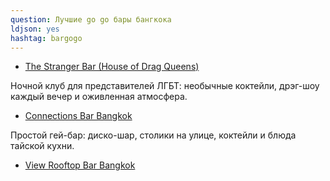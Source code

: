 ```yaml
---
question: Лучшие go go бары бангкока
ldjson: yes
hashtag: bargogo
---
```


* [The Stranger Bar (House of Drag Queens)](https://maps.app.goo.gl/w7jGYgTi1x81TqGY7)

Ночной клуб для представителей ЛГБТ: необычные коктейли, дрэг-шоу каждый вечер и оживленная атмосфера.

* [Connections Bar Bangkok](https://maps.app.goo.gl/BXnophQrBTTjLpis8)

Простой гей-бар: диско-шар, столики на улице, коктейли и блюда тайской кухни.

* [View Rooftop Bar Bangkok](https://maps.app.goo.gl/GgePQe9i22mm6vDe9)

